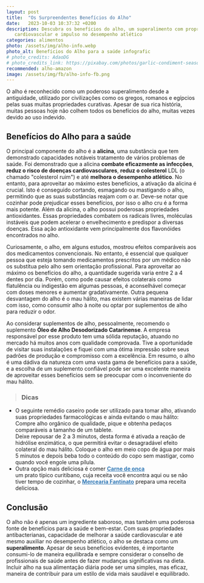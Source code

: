 ```yaml
---
layout: post
title:  "Os Surpreendentes Benefícios do Alho"
date:   2023-10-03 10:37:32 +0200
description: Descubra os benefícios do alho, um superalimento com propriedades antibacterianas, melhorias na saúde 
   cardiovascular e impulso no desempenho atlético
categories: alimentos
photo: /assets/img/alho-info.webp
photo_alt: Benefícios do Alho para a saúde infografic
# photo_credits: AdaoDG
# photo_credits_link: https://pixabay.com/photos/garlic-condiment-seasoning-food-2984093/
recommended: alho-amazon
image: /assets/img/fb/alho-info-fb.png
---
```

O alho é reconhecido como um poderoso superalimento desde a antiguidade, utilizado por civilizações como os gregos, 
romanos e egípcios pelas suas muitas propriedades curativas. Apesar de sua rica história, muitas pessoas hoje não colhem 
todos os benefícios do alho, muitas vezes devido ao uso indevido.

## Benefícios do Alho para a saúde
O principal componente do alho é a **alicina**, uma substância que tem demonstrado capacidades notáveis 
tratamento de vários problemas de saúde. Foi demonstrado que a alicina **combate eficazmente as infecções**, **reduz o risco 
de doenças cardiovasculares**, **reduz o colesterol** LDL (o chamado "colesterol ruim") e até **melhora o desempenho atlético**. 
No entanto, para aproveitar ao máximo estes benefícios, a ativação da alicina é crucial. 
Isto é conseguido cortando, esmagando ou mastigando o alho, permitindo que as suas substâncias reajam com o ar. 
Deve-se notar que cozinhar pode prejudicar esses benefícios, por isso o alho cru é a forma mais potente.
Além da alicina, o alho possui poderosas propriedades antioxidantes. Essas propriedades combatem os radicais livres, 
moléculas instáveis que podem acelerar o envelhecimento e predispor a diversas doenças. 
Essa ação antioxidante vem principalmente dos flavonóides encontrados no alho.

Curiosamente, o alho, em alguns estudos, mostrou efeitos comparáveis aos dos medicamentos convencionais. 
No entanto, é essencial que qualquer pessoa que esteja tomando medicamentos prescritos por um médico não os substitua 
pelo alho sem orientação profissional.
Para aproveitar ao máximo os benefícios do alho, a quantidade sugerida varia entre 2 a 4 dentes por dia. 
Porém, como pode causar efeitos colaterais como flatulência ou indigestão em algumas pessoas, é aconselhável começar 
com doses menores e aumentar gradativamente.
Outra pequena desvantagem do alho é o mau hálito, mas existem várias maneiras de lidar com isso, como consumir alho 
à noite ou optar por suplementos de alho para reduzir o odor. 

Ao considerar suplementos de alho, pessoalmente, recomendo o suplemento **Óleo de Alho Desodorizado Catarinense**. 
A empresa responsável por esse produto tem uma sólida reputação, atuando no mercado há muitos anos com qualidade comprovada. 
Tive a oportunidade de visitar suas instalações e fiquei com uma ótima impressão sobre seus padrões de produção e 
compromisso com a excelência. 
Em resumo, o alho é uma dádiva da natureza com uma vasta gama de benefícios para a saúde, e a escolha de um suplemento 
confiável pode ser uma excelente maneira de aproveitar esses benefícios sem se preocupar com o inconveniente do mau hálito.


> ### <span class="ion-android-bulb"></span> Dicas
 - O seguinte remédio caseiro pode ser utilizado para tomar alho, ativando suas propriedades farmacológicas e ainda evitando o mau hálito:
   Compre alho orgânico de qualidade, pique e obtenha pedaços comparáveis a tamanho de um tablete.<br/>
   Deixe repousar de 2 a 3 minutos, desta forma é ativada a reação de hidrólise enzimática,
   o que permitirá evitar o desagradável efeito colateral do mau hálito.
   Coloque o alho em meio copo de água por mais 5 minutos e depois beba todo o conteúdo do copo
   sem mastigar, como quando você engole uma pílula.
 - Outra opção mais deliciosa é comer 
   <a href="https://receitas.globo.com/regionais/rpc/estudio-c/tipicamente-curitibano-aprenda-a-fazer-a-tradicional-carne-de-onca-g.ghtml" style="color:#337ab7" target="_blank"><strong>Carne de onça</strong></a>  
   um prato típico curitibano, 
   cuja receita você encontra aqui ou se não tiver tempo de cozinhar, o
   <a href="https://www.plural.jor.br/gastronomia/mercearia-fantinato-segunda-unidade-em-curitiba/" style="color:#337ab7" target="_blank"><strong> Mercearia Fantinato</strong></a> 
   prepara uma receita deliciosa.

## Conclusão
O alho não é apenas um ingrediente saboroso, mas também uma poderosa fonte de benefícios para a saúde e bem-estar. 
Com suas propriedades antibacterianas, capacidade de melhorar a saúde cardiovascular e até mesmo auxiliar no 
desempenho atlético, o alho se destaca como um **superalimento**. Apesar de seus benefícios evidentes, é importante 
consumi-lo de maneira equilibrada e sempre considerar o conselho de profissionais de saúde antes de fazer
mudanças significativas na dieta. 
Incluir alho na sua alimentação diária pode ser uma simples, mas eficaz, maneira de contribuir para um estilo 
de vida mais saudável e equilibrado.

